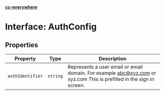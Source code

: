 [**cc-everywhere**](../../../../../index.md)

<HorizontalLine />

# Interface: AuthConfig

## Properties

| Property | Type | Description |
| ------ | ------ | ------ |
| `authIdentifier` | `string` | Represents a user email or email domain. For example [abc@xyz.com](mailto:abc@xyz.com) or xyz.com This is prefilled in the sign in screen. |
